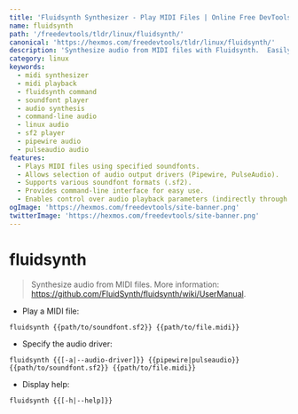 ```yaml
---
title: 'Fluidsynth Synthesizer - Play MIDI Files | Online Free DevTools by Hexmos'
name: fluidsynth
path: '/freedevtools/tldr/linux/fluidsynth/'
canonical: 'https://hexmos.com/freedevtools/tldr/linux/fluidsynth/'
description: 'Synthesize audio from MIDI files with Fluidsynth.  Easily play MIDI files using command-line options and specify audio drivers like PulseAudio or Pipewire. Free online tool, no registration required.'
category: linux
keywords:
  - midi synthesizer
  - midi playback
  - fluidsynth command
  - soundfont player
  - audio synthesis
  - command-line audio
  - linux audio
  - sf2 player
  - pipewire audio
  - pulseaudio audio
features:
  - Plays MIDI files using specified soundfonts.
  - Allows selection of audio output drivers (Pipewire, PulseAudio).
  - Supports various soundfont formats (.sf2).
  - Provides command-line interface for easy use.
  - Enables control over audio playback parameters (indirectly through soundfont settings).
ogImage: 'https://hexmos.com/freedevtools/site-banner.png'
twitterImage: 'https://hexmos.com/freedevtools/site-banner.png'
---
```


# fluidsynth

> Synthesize audio from MIDI files.
> More information: <https://github.com/FluidSynth/fluidsynth/wiki/UserManual>.

- Play a MIDI file:

`fluidsynth {{path/to/soundfont.sf2}} {{path/to/file.midi}}`

- Specify the audio driver:

`fluidsynth {{[-a|--audio-driver]}} {{pipewire|pulseaudio}} {{path/to/soundfont.sf2}} {{path/to/file.midi}}`

- Display help:

`fluidsynth {{[-h|--help]}}`
